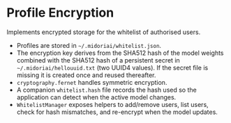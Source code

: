 # Profile Encryption

Implements encrypted storage for the whitelist of authorised users.

- Profiles are stored in `~/.midoriai/whitelist.json`.
- The encryption key derives from the SHA512 hash of the model weights
  combined with the SHA512 hash of a persistent secret in
  `~/.midoriai/hellouuid.txt` (two UUID4 values). If the secret file is
  missing it is created once and reused thereafter.
- `cryptography.fernet` handles symmetric encryption.
- A companion `whitelist.hash` file records the hash used so the
  application can detect when the active model changes.
- `WhitelistManager` exposes helpers to add/remove users, list users,
  check for hash mismatches, and re-encrypt when the model updates.
